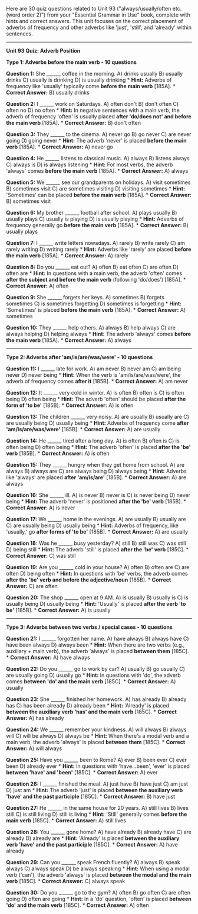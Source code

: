 Here are 30 quiz questions related to Unit 93 ("always/usually/often etc. (word order 2)") from your "Essential Grammar in Use" book, complete with hints and correct answers. This unit focuses on the correct placement of adverbs of frequency and other adverbs like 'just', 'still', and 'already' within sentences.

---

**Unit 93 Quiz: Adverb Position**

**Type 1: Adverbs before the main verb - 10 questions**

**Question 1:** She ______ coffee in the morning.
A) drinks usually
B) usually drinks
C) usually is drinking
D) is usually drinking
    *   **Hint:** Adverbs of frequency like 'usually' typically come **before the main verb** [185A].
    *   **Correct Answer:** B) usually drinks

**Question 2:** I ______ work on Saturdays.
A) often don't
B) don't often
C) often no
D) no often
    *   **Hint:** In negative sentences with a main verb, the adverb of frequency 'often' is usually placed **after 'do/does not' and before the main verb** [185A].
    *   **Correct Answer:** B) don't often

**Question 3:** They ______ to the cinema.
A) never go
B) go never
C) are never going
D) going never
    *   **Hint:** The adverb 'never' is placed **before the main verb** [185A].
    *   **Correct Answer:** A) never go

**Question 4:** He ______ listens to classical music.
A) always
B) listens always
C) always is
D) is always listening
    *   **Hint:** For most verbs, the adverb 'always' comes **before the main verb** [185A].
    *   **Correct Answer:** A) always

**Question 5:** We ______ see our grandparents on holidays.
A) visit sometimes
B) sometimes visit
C) are sometimes visiting
D) visiting sometimes
    *   **Hint:** 'Sometimes' can be placed **before the main verb** [185A].
    *   **Correct Answer:** B) sometimes visit

**Question 6:** My brother ______ football after school.
A) plays usually
B) usually plays
C) usually is playing
D) is usually playing
    *   **Hint:** Adverbs of frequency generally go **before the main verb** [185A].
    *   **Correct Answer:** B) usually plays

**Question 7:** I ______ write letters nowadays.
A) rarely
B) write rarely
C) am rarely writing
D) writing rarely
    *   **Hint:** Adverbs like 'rarely' are placed **before the main verb** [185A].
    *   **Correct Answer:** A) rarely

**Question 8:** Do you ______ eat out?
A) often
B) eat often
C) are often
D) often are
    *   **Hint:** In questions with a main verb, the adverb 'often' comes **after the subject and before the main verb** (following 'do/does') [185A].
    *   **Correct Answer:** A) often

**Question 9:** She ______ forgets her keys.
A) sometimes
B) forgets sometimes
C) is sometimes forgetting
D) sometimes is forgetting
    *   **Hint:** 'Sometimes' is placed **before the main verb** [185A].
    *   **Correct Answer:** A) sometimes

**Question 10:** They ______ help others.
A) always
B) help always
C) are always helping
D) helping always
    *   **Hint:** The adverb 'always' comes **before the main verb** [185A].
    *   **Correct Answer:** A) always

---

**Type 2: Adverbs after 'am/is/are/was/were' - 10 questions**

**Question 11:** I ______ late for work.
A) am never
B) never am
C) am being never
D) never being
    *   **Hint:** When the verb is 'am/is/are/was/were', the adverb of frequency comes **after it** [185B].
    *   **Correct Answer:** A) am never

**Question 12:** It ______ very cold in winter.
A) is often
B) often is
C) is often being
D) often being
    *   **Hint:** The adverb 'often' should be placed **after the form of 'to be'** [185B].
    *   **Correct Answer:** A) is often

**Question 13:** The children ______ very noisy.
A) are usually
B) usually are
C) are usually being
D) usually being
    *   **Hint:** Adverbs of frequency come **after 'am/is/are/was/were'** [185B].
    *   **Correct Answer:** A) are usually

**Question 14:** He ______ tired after a long day.
A) is often
B) often is
C) is often being
D) often being
    *   **Hint:** The adverb 'often' is placed **after the 'be' verb** [185B].
    *   **Correct Answer:** A) is often

**Question 15:** They ______ hungry when they get home from school.
A) are always
B) always are
C) are always being
D) always being
    *   **Hint:** Adverbs like 'always' are placed **after 'am/is/are'** [185B].
    *   **Correct Answer:** A) are always

**Question 16:** She ______ ill.
A) is never
B) never is
C) is never being
D) never being
    *   **Hint:** The adverb 'never' is positioned **after the 'be' verb** [185B].
    *   **Correct Answer:** A) is never

**Question 17:** We ______ home in the evenings.
A) are usually
B) usually are
C) are usually being
D) usually being
    *   **Hint:** Adverbs of frequency, like 'usually,' go **after forms of 'to be'** [185B].
    *   **Correct Answer:** A) are usually

**Question 18:** Was he ______ busy yesterday?
A) still
B) still was
C) was still
D) being still
    *   **Hint:** The adverb 'still' is placed **after the 'be' verb** [185C].
    *   **Correct Answer:** C) was still

**Question 19:** Are you ______ cold in your house?
A) often
B) often are
C) are often
D) being often
    *   **Hint:** In questions with 'be' verbs, the adverb comes **after the 'be' verb and before the adjective/noun** [185B].
    *   **Correct Answer:** C) are often

**Question 20:** The shop ______ open at 9 AM.
A) is usually
B) usually is
C) is usually being
D) usually being
    *   **Hint:** 'Usually' is placed **after the verb 'to be'** [185B].
    *   **Correct Answer:** A) is usually

---

**Type 3: Adverbs between two verbs / special cases - 10 questions**

**Question 21:** I ______ forgotten her name.
A) have always
B) always have
C) have been always
D) always been
    *   **Hint:** When there are two verbs (e.g., auxiliary + main verb), the adverb 'always' is placed **between them** [185C].
    *   **Correct Answer:** A) have always

**Question 22:** Do you ______ go to work by car?
A) usually
B) go usually
C) are usually going
D) usually go
    *   **Hint:** In questions with 'do', the adverb comes **between 'do' and the main verb** [185C].
    *   **Correct Answer:** A) usually

**Question 23:** She ______ finished her homework.
A) has already
B) already has
C) has been already
D) already been
    *   **Hint:** 'Already' is placed **between the auxiliary verb 'has' and the main verb** [185C].
    *   **Correct Answer:** A) has already

**Question 24:** We ______ remember your kindness.
A) will always
B) always will
C) will be always
D) always be
    *   **Hint:** When there's a modal verb and a main verb, the adverb 'always' is placed **between them** [185C].
    *   **Correct Answer:** A) will always

**Question 25:** Have you ______ been to Rome?
A) ever
B) been ever
C) ever been
D) already ever
    *   **Hint:** In questions with 'have...been', 'ever' is placed **between 'have' and 'been'** [185C].
    *   **Correct Answer:** A) ever

**Question 26:** I ______ finished the meal.
A) just have
B) have just
C) am just
D) just am
    *   **Hint:** The adverb 'just' is placed **between the auxiliary verb 'have' and the past participle** [185C].
    *   **Correct Answer:** B) have just

**Question 27:** He ______ in the same house for 20 years.
A) still lives
B) lives still
C) is still living
D) still is living
    *   **Hint:** 'Still' generally comes **before the main verb** [185C].
    *   **Correct Answer:** A) still lives

**Question 28:** You ______ gone home?
A) have already
B) already have
C) are already
D) already are
    *   **Hint:** 'Already' is placed **between the auxiliary verb 'have' and the past participle** [185C].
    *   **Correct Answer:** A) have already

**Question 29:** Can you ______ speak French fluently?
A) always
B) speak always
C) always speak
D) be always speaking
    *   **Hint:** When using a modal verb ('can'), the adverb 'always' is placed **between the modal and the main verb** [185C].
    *   **Correct Answer:** C) always speak

**Question 30:** Do you ______ go to the gym?
A) often
B) go often
C) are often going
D) often are going
    *   **Hint:** In a 'do' question, 'often' is placed **between 'do' and the main verb** [185C].
    *   **Correct Answer:** A) often